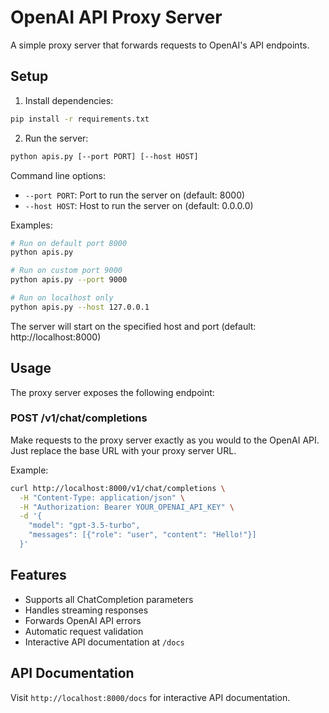 # OpenAI API Proxy Server

A simple proxy server that forwards requests to OpenAI's API endpoints.

## Setup

1. Install dependencies:
```bash
pip install -r requirements.txt
```

2. Run the server:
```bash
python apis.py [--port PORT] [--host HOST]
```

Command line options:
- `--port PORT`: Port to run the server on (default: 8000)
- `--host HOST`: Host to run the server on (default: 0.0.0.0)

Examples:
```bash
# Run on default port 8000
python apis.py

# Run on custom port 9000
python apis.py --port 9000

# Run on localhost only
python apis.py --host 127.0.0.1
```

The server will start on the specified host and port (default: http://localhost:8000)

## Usage

The proxy server exposes the following endpoint:

### POST /v1/chat/completions

Make requests to the proxy server exactly as you would to the OpenAI API. Just replace the base URL with your proxy server URL.

Example:
```bash
curl http://localhost:8000/v1/chat/completions \
  -H "Content-Type: application/json" \
  -H "Authorization: Bearer YOUR_OPENAI_API_KEY" \
  -d '{
    "model": "gpt-3.5-turbo",
    "messages": [{"role": "user", "content": "Hello!"}]
  }'
```

## Features

- Supports all ChatCompletion parameters
- Handles streaming responses
- Forwards OpenAI API errors
- Automatic request validation
- Interactive API documentation at `/docs`

## API Documentation

Visit `http://localhost:8000/docs` for interactive API documentation.